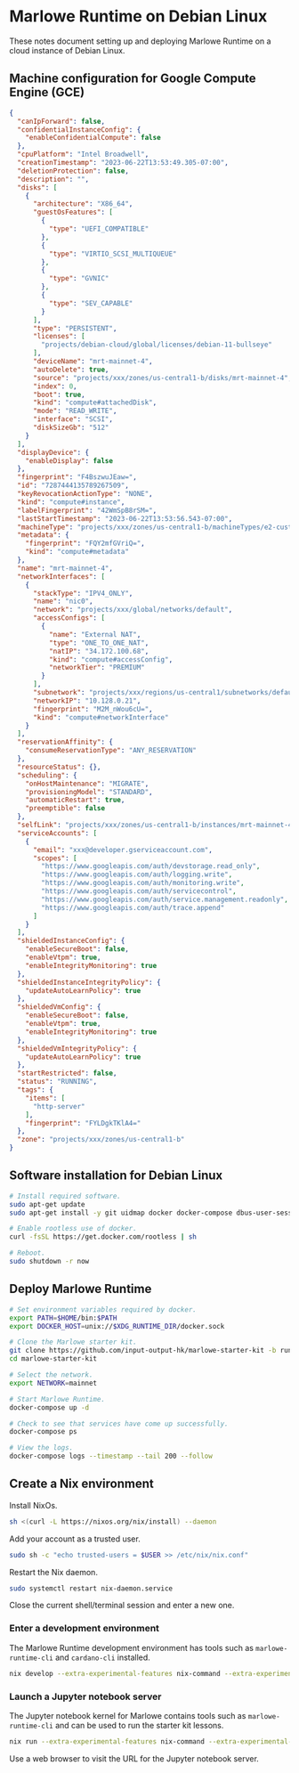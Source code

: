 # Marlowe Runtime on Debian Linux

These notes document setting up and deploying Marlowe Runtime on a cloud instance of Debian Linux.


## Machine configuration for Google Compute Engine (GCE)

```json
{
  "canIpForward": false,
  "confidentialInstanceConfig": {
    "enableConfidentialCompute": false
  },
  "cpuPlatform": "Intel Broadwell",
  "creationTimestamp": "2023-06-22T13:53:49.305-07:00",
  "deletionProtection": false,
  "description": "",
  "disks": [
    {
      "architecture": "X86_64",
      "guestOsFeatures": [
        {
          "type": "UEFI_COMPATIBLE"
        },
        {
          "type": "VIRTIO_SCSI_MULTIQUEUE"
        },
        {
          "type": "GVNIC"
        },
        {
          "type": "SEV_CAPABLE"
        }
      ],
      "type": "PERSISTENT",
      "licenses": [
        "projects/debian-cloud/global/licenses/debian-11-bullseye"
      ],
      "deviceName": "mrt-mainnet-4",
      "autoDelete": true,
      "source": "projects/xxx/zones/us-central1-b/disks/mrt-mainnet-4",
      "index": 0,
      "boot": true,
      "kind": "compute#attachedDisk",
      "mode": "READ_WRITE",
      "interface": "SCSI",
      "diskSizeGb": "512"
    }
  ],
  "displayDevice": {
    "enableDisplay": false
  },
  "fingerprint": "F4BszwuJEaw=",
  "id": "7287444135789267509",
  "keyRevocationActionType": "NONE",
  "kind": "compute#instance",
  "labelFingerprint": "42WmSpB8rSM=",
  "lastStartTimestamp": "2023-06-22T13:53:56.543-07:00",
  "machineType": "projects/xxx/zones/us-central1-b/machineTypes/e2-custom-6-20480",
  "metadata": {
    "fingerprint": "FQY2mfGVriQ=",
    "kind": "compute#metadata"
  },
  "name": "mrt-mainnet-4",
  "networkInterfaces": [
    {
      "stackType": "IPV4_ONLY",
      "name": "nic0",
      "network": "projects/xxx/global/networks/default",
      "accessConfigs": [
        {
          "name": "External NAT",
          "type": "ONE_TO_ONE_NAT",
          "natIP": "34.172.100.68",
          "kind": "compute#accessConfig",
          "networkTier": "PREMIUM"
        }
      ],
      "subnetwork": "projects/xxx/regions/us-central1/subnetworks/default-6827991f11af9532",
      "networkIP": "10.128.0.21",
      "fingerprint": "M2M_nWou6cU=",
      "kind": "compute#networkInterface"
    }
  ],
  "reservationAffinity": {
    "consumeReservationType": "ANY_RESERVATION"
  },
  "resourceStatus": {},
  "scheduling": {
    "onHostMaintenance": "MIGRATE",
    "provisioningModel": "STANDARD",
    "automaticRestart": true,
    "preemptible": false
  },
  "selfLink": "projects/xxx/zones/us-central1-b/instances/mrt-mainnet-4",
  "serviceAccounts": [
    {
      "email": "xxx@developer.gserviceaccount.com",
      "scopes": [
        "https://www.googleapis.com/auth/devstorage.read_only",
        "https://www.googleapis.com/auth/logging.write",
        "https://www.googleapis.com/auth/monitoring.write",
        "https://www.googleapis.com/auth/servicecontrol",
        "https://www.googleapis.com/auth/service.management.readonly",
        "https://www.googleapis.com/auth/trace.append"
      ]
    }
  ],
  "shieldedInstanceConfig": {
    "enableSecureBoot": false,
    "enableVtpm": true,
    "enableIntegrityMonitoring": true
  },
  "shieldedInstanceIntegrityPolicy": {
    "updateAutoLearnPolicy": true
  },
  "shieldedVmConfig": {
    "enableSecureBoot": false,
    "enableVtpm": true,
    "enableIntegrityMonitoring": true
  },
  "shieldedVmIntegrityPolicy": {
    "updateAutoLearnPolicy": true
  },
  "startRestricted": false,
  "status": "RUNNING",
  "tags": {
    "items": [
      "http-server"
    ],
    "fingerprint": "FYLDgkTKlA4="
  },
  "zone": "projects/xxx/zones/us-central1-b"
}
```


## Software installation for Debian Linux

```bash
# Install required software.
sudo apt-get update
sudo apt-get install -y git uidmap docker docker-compose dbus-user-session fuse-overlayfs slirp4netns

# Enable rootless use of docker.
curl -fsSL https://get.docker.com/rootless | sh

# Reboot.
sudo shutdown -r now
```


## Deploy Marlowe Runtime

```bash
# Set environment variables required by docker.
export PATH=$HOME/bin:$PATH
export DOCKER_HOST=unix://$XDG_RUNTIME_DIR/docker.sock

# Clone the Marlowe starter kit.
git clone https://github.com/input-output-hk/marlowe-starter-kit -b runtime@v0.0.2
cd marlowe-starter-kit

# Select the network.
export NETWORK=mainnet

# Start Marlowe Runtime.
docker-compose up -d

# Check to see that services have come up successfully.
docker-compose ps

# View the logs.
docker-compose logs --timestamp --tail 200 --follow
```


## Create a Nix environment

Install NixOs.

```bash
sh <(curl -L https://nixos.org/nix/install) --daemon
```

Add your account as a trusted user.

```bash
sudo sh -c "echo trusted-users = $USER >> /etc/nix/nix.conf"
```

Restart the Nix daemon.

```bash
sudo systemctl restart nix-daemon.service
```

Close the current shell/terminal session and enter a new one.


### Enter a development environment

The Marlowe Runtime development environment has tools such as `marlowe-runtime-cli` and `cardano-cli` installed.

```bash
nix develop --extra-experimental-features nix-command --extra-experimental-features flakes
```

### Launch a Jupyter notebook server

The Jupyter notebook kernel for Marlowe contains tools such as `marlowe-runtime-cli` and can be used to run the starter kit lessons.

```bash
nix run --extra-experimental-features nix-command --extra-experimental-features flakes
```

Use a web browser to visit the URL for the Jupyter notebook server.
